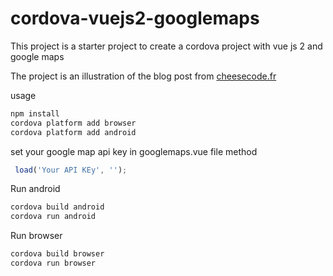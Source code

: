 # cordova-vuejs2-googlemaps
This project is a starter project to create a cordova project with vue js 2 and google maps

The project is an illustration of the blog post from [cheesecode.fr](http://cheesecode.fr/creer-une-application-mobile-avec-vue-js-2-et-cordova/)

usage 
```bash
npm install
cordova platform add browser
cordova platform add android
```

set your google map api key in googlemaps.vue file method 
```javascript
 load('Your API KEy', '');
```

Run android
```bash
cordova build android
cordova run android
```

Run browser
```bash
cordova build browser
cordova run browser
```

